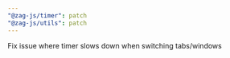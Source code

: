 ```yaml
---
"@zag-js/timer": patch
"@zag-js/utils": patch
---
```


Fix issue where timer slows down when switching tabs/windows
